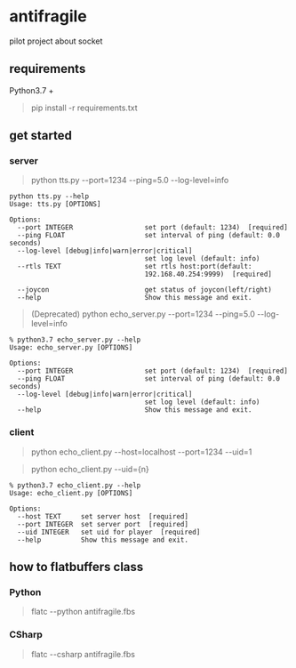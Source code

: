 # antifragile
pilot project about socket

## requirements
Python3.7 +
> pip install -r requirements.txt

## get started

### server
> python tts.py --port=1234 --ping=5.0 --log-level=info

```
python tts.py --help
Usage: tts.py [OPTIONS]

Options:
  --port INTEGER                  set port (default: 1234)  [required]
  --ping FLOAT                    set interval of ping (default: 0.0 seconds)
  --log-level [debug|info|warn|error|critical]
                                  set log level (default: info)
  --rtls TEXT                     set rtls host:port(default:
                                  192.168.40.254:9999)  [required]

  --joycon                        get status of joycon(left/right)
  --help                          Show this message and exit.

```


> (Deprecated) python echo_server.py --port=1234 --ping=5.0 --log-level=info

```
% python3.7 echo_server.py --help
Usage: echo_server.py [OPTIONS]

Options:
  --port INTEGER                  set port (default: 1234)  [required]
  --ping FLOAT                    set interval of ping (default: 0.0 seconds)
  --log-level [debug|info|warn|error|critical]
                                  set log level (default: info)
  --help                          Show this message and exit.

```

### client
> python echo_client.py --host=localhost --port=1234 --uid=1

> python echo_client.py --uid={n}

```
% python3.7 echo_client.py --help
Usage: echo_client.py [OPTIONS]

Options:
  --host TEXT     set server host  [required]
  --port INTEGER  set server port  [required]
  --uid INTEGER   set uid for player  [required]
  --help          Show this message and exit.

```

## how to flatbuffers class
### Python
> flatc --python antifragile.fbs
### CSharp
> flatc --csharp antifragile.fbs
